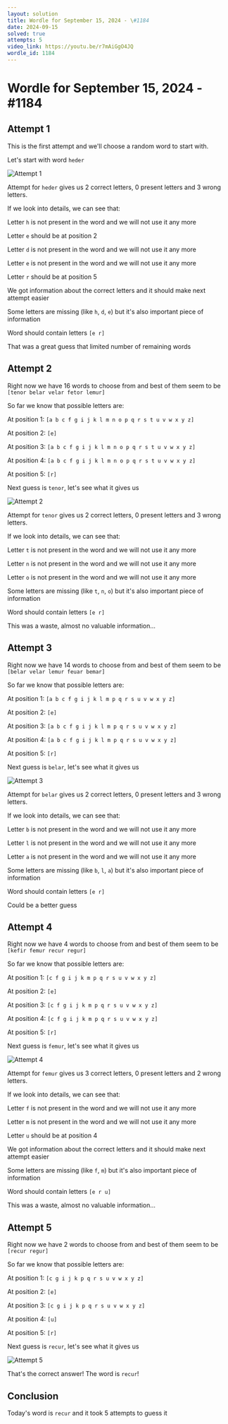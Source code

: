 ```yaml
---
layout: solution
title: Wordle for September 15, 2024 - \#1184
date: 2024-09-15
solved: true
attempts: 5
video_link: https://youtu.be/r7mAiGgO4JQ
wordle_id: 1184
---
```


# Wordle for September 15, 2024 - \#1184

## Attempt 1

This is the first attempt and we'll choose a random word to start with.

Let's start with word `heder`

![Attempt 1](2024-09-15/attempt-1.png)

Attempt for `heder` gives us 2 correct letters, 0 present letters and 3 wrong letters.

If we look into details, we can see that:

Letter `h` is not present in the word and we will not use it any more

Letter `e` should be at position 2

Letter `d` is not present in the word and we will not use it any more

Letter `e` is not present in the word and we will not use it any more

Letter `r` should be at position 5

We got information about the correct letters and it should make next attempt easier

Some letters are missing (like `h`, `d`, `e`) but it's also important piece of information

Word should contain letters `[e r]`

That was a great guess that limited number of remaining words



## Attempt 2

Right now we have 16 words to choose from and best of them seem to be `[tenor belar velar fetor lemur]`

So far we know that possible letters are:

At position 1: `[a b c f g i j k l m n o p q r s t u v w x y z]`

At position 2: `[e]`

At position 3: `[a b c f g i j k l m n o p q r s t u v w x y z]`

At position 4: `[a b c f g i j k l m n o p q r s t u v w x y z]`

At position 5: `[r]`

Next guess is `tenor`, let's see what it gives us

![Attempt 2](2024-09-15/attempt-2.png)

Attempt for `tenor` gives us 2 correct letters, 0 present letters and 3 wrong letters.

If we look into details, we can see that:

Letter `t` is not present in the word and we will not use it any more

Letter `n` is not present in the word and we will not use it any more

Letter `o` is not present in the word and we will not use it any more

Some letters are missing (like `t`, `n`, `o`) but it's also important piece of information

Word should contain letters `[e r]`

This was a waste, almost no valuable information...



## Attempt 3

Right now we have 14 words to choose from and best of them seem to be `[belar velar lemur feuar bemar]`

So far we know that possible letters are:

At position 1: `[a b c f g i j k l m p q r s u v w x y z]`

At position 2: `[e]`

At position 3: `[a b c f g i j k l m p q r s u v w x y z]`

At position 4: `[a b c f g i j k l m p q r s u v w x y z]`

At position 5: `[r]`

Next guess is `belar`, let's see what it gives us

![Attempt 3](2024-09-15/attempt-3.png)

Attempt for `belar` gives us 2 correct letters, 0 present letters and 3 wrong letters.

If we look into details, we can see that:

Letter `b` is not present in the word and we will not use it any more

Letter `l` is not present in the word and we will not use it any more

Letter `a` is not present in the word and we will not use it any more

Some letters are missing (like `b`, `l`, `a`) but it's also important piece of information

Word should contain letters `[e r]`

Could be a better guess



## Attempt 4

Right now we have 4 words to choose from and best of them seem to be `[kefir femur recur regur]`

So far we know that possible letters are:

At position 1: `[c f g i j k m p q r s u v w x y z]`

At position 2: `[e]`

At position 3: `[c f g i j k m p q r s u v w x y z]`

At position 4: `[c f g i j k m p q r s u v w x y z]`

At position 5: `[r]`

Next guess is `femur`, let's see what it gives us

![Attempt 4](2024-09-15/attempt-4.png)

Attempt for `femur` gives us 3 correct letters, 0 present letters and 2 wrong letters.

If we look into details, we can see that:

Letter `f` is not present in the word and we will not use it any more

Letter `m` is not present in the word and we will not use it any more

Letter `u` should be at position 4

We got information about the correct letters and it should make next attempt easier

Some letters are missing (like `f`, `m`) but it's also important piece of information

Word should contain letters `[e r u]`

This was a waste, almost no valuable information...



## Attempt 5

Right now we have 2 words to choose from and best of them seem to be `[recur regur]`

So far we know that possible letters are:

At position 1: `[c g i j k p q r s u v w x y z]`

At position 2: `[e]`

At position 3: `[c g i j k p q r s u v w x y z]`

At position 4: `[u]`

At position 5: `[r]`

Next guess is `recur`, let's see what it gives us

![Attempt 5](2024-09-15/attempt-5.png)

That's the correct answer! The word is `recur`!

## Conclusion

Today's word is `recur` and it took 5 attempts to guess it

